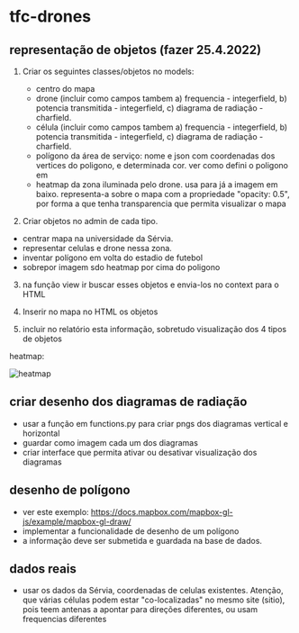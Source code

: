 # tfc-drones

## representação de objetos (fazer 25.4.2022)

1. Criar os seguintes classes/objetos no models:
   * centro do mapa
   * drone (incluir como campos tambem a) frequencia - integerfield, b) potencia transmitida - integerfield, c) diagrama de radiação - charfield.
   * célula (incluir como campos tambem a) frequencia - integerfield, b) potencia transmitida - integerfield, c) diagrama de radiação - charfield.
   * polígono da área de serviço: nome e json com coordenadas dos vertices do poligono, e determinada cor. ver como defini o poligono em 
   * heatmap da zona iluminada pelo drone. usa para já a imagem em baixo. representa-a sobre o mapa com a propriedade "opacity: 0.5", por forma a que tenha transparencia que permita visualizar o mapa

2. Criar objetos no admin de cada tipo. 
* centrar mapa na universidade da Sérvia. 
* representar celulas e drone nessa zona.
* inventar polígono em volta do estadio de futebol
* sobrepor imagem sdo heatmap por cima do poligono

3. na função view ir buscar esses objetos e envia-los no context para o HTML

4. Inserir no mapa no HTML os objetos

5. incluir no relatório esta informação, sobretudo visualização dos 4 tipos de objetos

   
heatmap:

![heatmap](https://user-images.githubusercontent.com/42048382/165084159-6e416fad-fd9c-4491-8660-98c6e869e3ef.png)


## criar desenho dos diagramas de radiação
* usar a função em functions.py para criar pngs dos diagramas vertical e horizontal
* guardar como imagem cada um dos diagramas
* criar interface que permita ativar ou desativar visualização dos diagramas


## desenho de polígono
* ver este exemplo: https://docs.mapbox.com/mapbox-gl-js/example/mapbox-gl-draw/
* implementar a funcionalidade de desenho de um polígono
* a informação deve ser submetida e guardada na base de dados.


## dados reais
* usar os dados da Sérvia, coordenadas de celulas existentes. Atenção, que várias células podem estar "co-localizadas" no mesmo site (sitio), pois teem antenas a apontar para direções diferentes, ou usam frequencias diferentes

